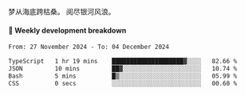 梦从海底跨枯桑。
阅尽银河风浪。


#### 📝 Weekly development breakdown

<!--START_SECTION:waka-->

```txt
From: 27 November 2024 - To: 04 December 2024

TypeScript   1 hr 19 mins    ████████████████████▓░░░░   82.66 %
JSON         10 mins         ██▓░░░░░░░░░░░░░░░░░░░░░░   10.74 %
Bash         5 mins          █▒░░░░░░░░░░░░░░░░░░░░░░░   05.99 %
CSS          0 secs          ░░░░░░░░░░░░░░░░░░░░░░░░░   00.60 %
```

<!--END_SECTION:waka-->



